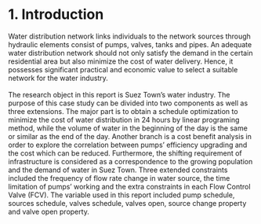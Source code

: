 # 1. Introduction
Water distribution network links individuals to the network sources through hydraulic elements consist of pumps, valves, tanks and pipes. An adequate water distribution network should not only satisfy the demand in the certain residential area but also minimize the cost of water delivery. Hence, it possesses significant practical and economic value to select a suitable network for the water industry.<br></br>
The research object in this report is Suez Town’s water industry. The purpose of this case study can be divided into two components as well as three extensions. The major part is to obtain a schedule optimization to minimize the cost of water distribution in 24 hours by linear programing method, while the volume of water in the beginning of the day is the same or similar as the end of the day. Another branch is a cost benefit analysis in order to explore the correlation between pumps’ efficiency upgrading and the cost which can be reduced. Furthermore, the shifting requirement of infrastructure is considered as a correspondence to the growing population and the demand of water in Suez Town. Three extended constraints included the frequency of flow rate change in water source, the time limitation of pumps’ working and the extra constraints in each Flow Control Valve (FCV). The variable used in this report included pump schedule, sources schedule, valves schedule, valves open, source change property and valve open property. 
